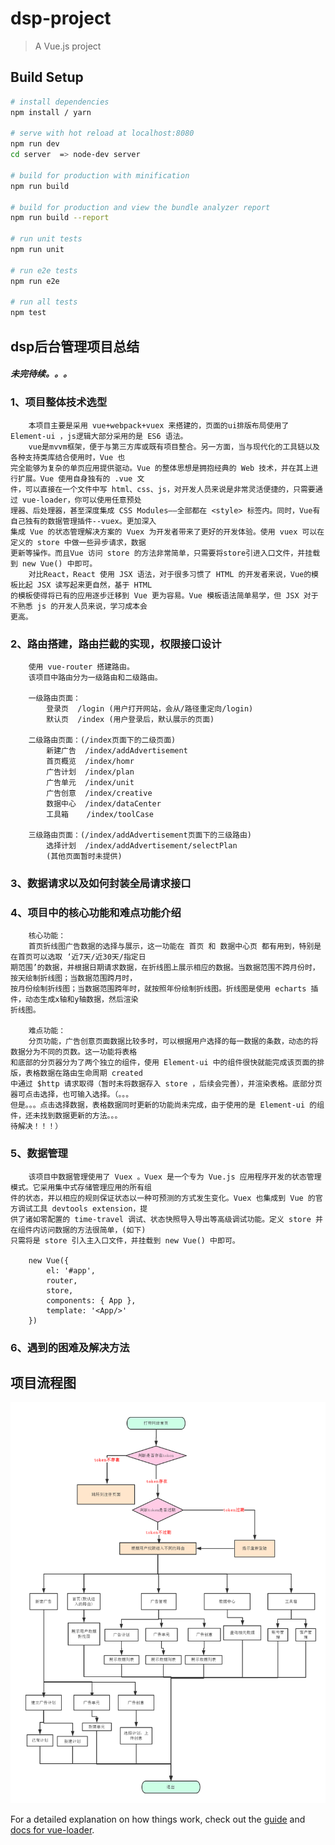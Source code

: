 # dsp-project

> A Vue.js project

## Build Setup

``` bash
# install dependencies
npm install / yarn 

# serve with hot reload at localhost:8080
npm run dev
cd server  => node-dev server

# build for production with minification
npm run build

# build for production and view the bundle analyzer report
npm run build --report

# run unit tests
npm run unit

# run e2e tests
npm run e2e

# run all tests
npm test
```


## dsp后台管理项目总结

##### 未完待续。。。

### 1、项目整体技术选型

        本项目主要是采用 vue+webpack+vuex 来搭建的，页面的ui排版布局使用了 Element-ui ，js逻辑大部分采用的是 ES6 语法。
        vue是mvvm框架，便于与第三方库或既有项目整合。另一方面，当与现代化的工具链以及各种支持类库结合使用时，Vue 也  
    完全能够为复杂的单页应用提供驱动。Vue 的整体思想是拥抱经典的 Web 技术，并在其上进行扩展。Vue 使用自身独有的 .vue 文
    件，可以直接在一个文件中写 html、css、js，对开发人员来说是非常灵活便捷的，只需要通过 vue-loader，你可以使用任意预处
    理器、后处理器，甚至深度集成 CSS Modules——全部都在 <style> 标签内。同时，Vue有自己独有的数据管理插件--vuex。更加深入
    集成 Vue 的状态管理解决方案的 Vuex 为开发者带来了更好的开发体验。使用 vuex 可以在定义的 store 中做一些异步请求，数据
    更新等操作。而且Vue 访问 store 的方法非常简单，只需要将store引进入口文件，并挂载到 new Vue() 中即可。
        对比React，React 使用 JSX 语法，对于很多习惯了 HTML 的开发者来说，Vue的模板比起 JSX 读写起来更自然，基于 HTML
    的模板使得将已有的应用逐步迁移到 Vue 更为容易。Vue 模板语法简单易学，但 JSX 对于不熟悉 js 的开发人员来说，学习成本会
    更高。


### 2、路由搭建，路由拦截的实现，权限接口设计

        使用 vue-router 搭建路由。
        该项目中路由分为一级路由和二级路由。

        一级路由页面：
            登录页  /login (用户打开网站，会从/路径重定向/login)
            默认页  /index (用户登录后，默认展示的页面)
        
        二级路由页面：(/index页面下的二级页面)
            新建广告  /index/addAdvertisement
            首页概览  /index/homr
            广告计划  /index/plan
            广告单元  /index/unit
            广告创意  /index/creative
            数据中心  /index/dataCenter
            工具箱    /index/toolCase

        三级路由页面：(/index/addAdvertisement页面下的三级路由)
            选择计划  /index/addAdvertisement/selectPlan
            (其他页面暂时未提供)


### 3、数据请求以及如何封装全局请求接口

### 4、项目中的核心功能和难点功能介绍

        核心功能：
        首页折线图广告数据的选择与展示，这一功能在 首页 和 数据中心页 都有用到，特别是在首页可以选取 ‘近7天/近30天/指定日
    期范围’的数据，并根据日期请求数据，在折线图上展示相应的数据。当数据范围不跨月份时，按天绘制折线图；当数据范围跨月时，
    按月份绘制折线图；当数据范围跨年时，就按照年份绘制折线图。折线图是使用 echarts 插件，动态生成x轴和y轴数据，然后渲染
    折线图。

        难点功能：
        分页功能，广告创意页面数据比较多时，可以根据用户选择的每一数据的条数，动态的将数据分为不同的页数。这一功能将表格
    和底部的分页器分为了两个独立的组件，使用 Element-ui 中的组件很快就能完成该页面的排版，表格数据在路由生命周期 created 
    中通过 $http 请求取得（暂时未将数据存入 store ，后续会完善），并渲染表格。底部分页器可点击选择，也可输入选择。（。。。
    但是。。。点击选择数据，表格数据同时更新的功能尚未完成，由于使用的是 Element-ui 的组件，还未找到数据更新的方法。。。
    待解决！！！）
    

### 5、数据管理

        该项目中数据管理使用了 Vuex 。Vuex 是一个专为 Vue.js 应用程序开发的状态管理模式。它采用集中式存储管理应用的所有组
    件的状态，并以相应的规则保证状态以一种可预测的方式发生变化。Vuex 也集成到 Vue 的官方调试工具 devtools extension，提 
    供了诸如零配置的 time-travel 调试、状态快照导入导出等高级调试功能。定义 store 并在组件内访问数据的方法很简单，(如下) 
    只需将是 store 引入主入口文件，并挂载到 new Vue() 中即可。

        new Vue({
            el: '#app',
            router,
            store,
            components: { App },
            template: '<App/>'
        })


### 6、遇到的困难及解决方法




## 项目流程图

![avatar](/static/project.png)


For a detailed explanation on how things work, check out the [guide](http://vuejs-templates.github.io/webpack/) and [docs for vue-loader](http://vuejs.github.io/vue-loader).
